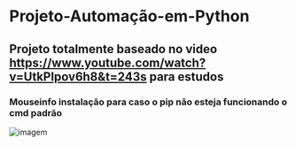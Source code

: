 # Projeto-Automação-em-Python

## Projeto totalmente baseado no video https://www.youtube.com/watch?v=UtkPIpov6h8&t=243s para estudos 

### Mouseinfo instalação para caso o pip não esteja funcionando o cmd padrão 

![imagem](001.png)



